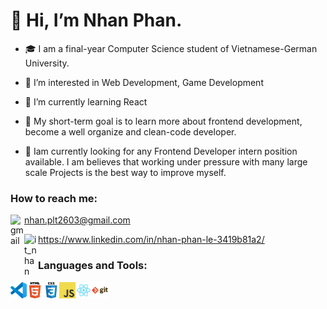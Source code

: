 # 👋 Hi, I’m Nhan Phan. 

- 🎓 I am a final-year Computer Science student of Vietnamese-German University. 

- 👀 I’m interested in Web Development, Game Development

- 🌱 I’m currently learning React

- 💞️ My short-term goal is to learn more about frontend development, become a well organize and clean-code developer. 

- 👯 Iam currently looking for any Frontend Developer intern position available. I am believes that working under pressure with many large scale Projects is the best way to improve myself.


###  How to reach me: 

<img align="left" alt="gmail" width="22px" src="https://cdn.jsdelivr.net/npm/simple-icons@3.13.0/icons/gmail.svg" />nhan.plt2603@gmail.com

<img align="left" alt="it_nhan" width="22px" src="https://cdn.jsdelivr.net/npm/simple-icons@v3/icons/linkedin.svg" />https://www.linkedin.com/in/nhan-phan-le-3419b81a2/

### Languages and Tools:

<img align="left" alt="Visual Studio Code" width="26px" src="https://raw.githubusercontent.com/github/explore/80688e429a7d4ef2fca1e82350fe8e3517d3494d/topics/visual-studio-code/visual-studio-code.png" />
<img align="left" alt="HTML5" width="26px" src="https://raw.githubusercontent.com/github/explore/80688e429a7d4ef2fca1e82350fe8e3517d3494d/topics/html/html.png" />
<img align="left" alt="CSS3" width="26px" src="https://raw.githubusercontent.com/github/explore/80688e429a7d4ef2fca1e82350fe8e3517d3494d/topics/css/css.png" />
<img align="left" alt="JavaScript" width="26px" src="https://raw.githubusercontent.com/github/explore/80688e429a7d4ef2fca1e82350fe8e3517d3494d/topics/javascript/javascript.png" />
<img align="left" alt="React" width="26px" src="https://raw.githubusercontent.com/github/explore/80688e429a7d4ef2fca1e82350fe8e3517d3494d/topics/react/react.png" />
<img align="left" alt="Git" width="26px" src="https://raw.githubusercontent.com/github/explore/80688e429a7d4ef2fca1e82350fe8e3517d3494d/topics/git/git.png" />
